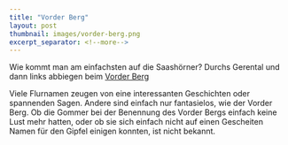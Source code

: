 ```yaml
---
title: "Vorder Berg"
layout: post
thumbnail: images/vorder-berg.png
excerpt_separator: <!--more-->
---
```


Wie kommt man am einfachsten auf die Saashörner? Durchs Gerental und dann links abbiegen beim [Vorder Berg](https://s.geo.admin.ch/gveacgdxwtrp)

Viele Flurnamen zeugen von eine interessanten Geschichten oder spannenden Sagen. Andere sind einfach nur fantasielos, wie der Vorder Berg. Ob die Gommer bei der Benennung des Vorder Bergs einfach keine Lust mehr hatten, oder ob sie sich einfach nicht auf einen Gescheiten Namen für den Gipfel einigen konnten, ist nicht bekannt.

<!--more-->
